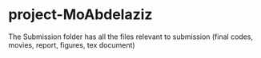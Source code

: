 # project-MoAbdelaziz

The Submission folder has all the files relevant to submission (final codes, movies, report, figures, tex document)
